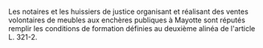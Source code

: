 Les notaires et les huissiers de justice organisant et réalisant des ventes volontaires de meubles aux enchères publiques à Mayotte sont réputés remplir les conditions de formation définies au deuxième alinéa de l'article L. 321-2.

